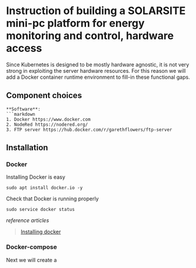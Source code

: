 # Instruction of building a SOLARSITE mini-pc platform for energy monitoring and control, hardware access

Since Kubernetes is designed to be mostly hardware agnostic, it is not very strong in exploiting the server hardware
resources. For this reason we will add a Docker container runtime environment to fill-in these functional gaps.


## Component choices
```
**Software**:
```markdown
1. Docker https://www.docker.com
2. NodeRed https://nodered.org/
3. FTP server https://hub.docker.com/r/garethflowers/ftp-server
```

## Installation

### Docker

Installing Docker is easy

`sudo apt install docker.io -y`

Check that Docker is running properly

`sudo service docker status`

*reference articles*

>[Installing docker](https://mariadb.com/resources/blog/building-a-portable-database-server/)

### Docker-compose

Next we will create a 